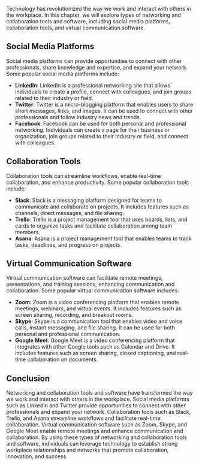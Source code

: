 
Technology has revolutionized the way we work and interact with others in the workplace. In this chapter, we will explore types of networking and collaboration tools and software, including social media platforms, collaboration tools, and virtual communication software.

Social Media Platforms
----------------------

Social media platforms can provide opportunities to connect with other professionals, share knowledge and expertise, and expand your network. Some popular social media platforms include:

* **LinkedIn**: LinkedIn is a professional networking site that allows individuals to create a profile, connect with colleagues, and join groups related to their industry or field.
* **Twitter**: Twitter is a micro-blogging platform that enables users to share short messages, links, and images. It can be used to connect with other professionals and follow industry news and trends.
* **Facebook**: Facebook can be used for both personal and professional networking. Individuals can create a page for their business or organization, join groups related to their industry or field, and connect with colleagues.

Collaboration Tools
-------------------

Collaboration tools can streamline workflows, enable real-time collaboration, and enhance productivity. Some popular collaboration tools include:

* **Slack**: Slack is a messaging platform designed for teams to communicate and collaborate on projects. It includes features such as channels, direct messages, and file sharing.
* **Trello**: Trello is a project management tool that uses boards, lists, and cards to organize tasks and facilitate collaboration among team members.
* **Asana**: Asana is a project management tool that enables teams to track tasks, deadlines, and progress on projects.

Virtual Communication Software
------------------------------

Virtual communication software can facilitate remote meetings, presentations, and training sessions, enhancing communication and collaboration. Some popular virtual communication software includes:

* **Zoom**: Zoom is a video conferencing platform that enables remote meetings, webinars, and virtual events. It includes features such as screen sharing, recording, and breakout rooms.
* **Skype**: Skype is a communication tool that enables video and voice calls, instant messaging, and file sharing. It can be used for both personal and professional communication.
* **Google Meet**: Google Meet is a video conferencing platform that integrates with other Google tools such as Calendar and Drive. It includes features such as screen sharing, closed captioning, and real-time collaboration on documents.

Conclusion
----------

Networking and collaboration tools and software have transformed the way we work and interact with others in the workplace. Social media platforms such as LinkedIn and Twitter provide opportunities to connect with other professionals and expand your network. Collaboration tools such as Slack, Trello, and Asana streamline workflows and facilitate real-time collaboration. Virtual communication software such as Zoom, Skype, and Google Meet enable remote meetings and enhance communication and collaboration. By using these types of networking and collaboration tools and software, individuals can leverage technology to establish strong workplace relationships and networks that promote collaboration, innovation, and success.
